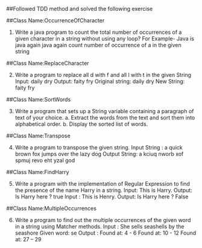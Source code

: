
##Followed TDD method and solved the following exercise


##Class Name:OccurrenceOfCharacter

1. Write a java program to count the total number of occurrences of a given character in a string
without using any loop?
For Example- Java is java again java again count number of occurrence of a in the given string


##Class Name:ReplaceCharacter

2. Write a program to replace all d with f and all l with t in the given String
Input: daily dry
Output: faity fry
Original string: daily dry
New String: faity fry


##Class Name:SortWords

3. Write a program that sets up a String variable containing a paragraph of text of your choice.
a. Extract the words from the text and sort them into alphabetical order.
b. Display the sorted list of words.


##Class Name:Transpose

4. Write a program to transpose the given string.
Input String : a quick brown fox jumps over the lazy dog
Output String: a kciuq nworb xof spmuj revo eht yzal god


##Class Name:FindHarry

5. Write a program with the implementation of Regular Expression to find the presence of the name
Harry in a string.
Input: This is Harry.
Output: Is Harry here ? true
Input : This is Henry.
Output: Is Harry here ? False


##Class Name:MultipleOccurrences

6. Write a program to find out the multiple occurrences of the given word in a string using Matcher
methods.
Input : She sells seashells by the seashore
Given word: se
Output :
Found at: 4 - 6
Found at: 10 - 12
Found at: 27 – 29
